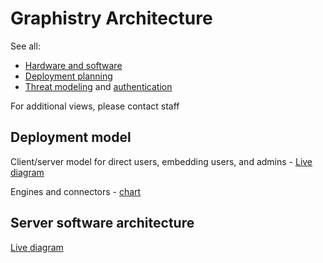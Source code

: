 # Graphistry Architecture

See all:

* [Hardware and software](hardware-software.md)
* [Deployment planning](deployment-planning.md)
* [Threat modeling](../security/threatmodel.md) and [authentication](../security/authentication.md)

For additional views, please contact staff


## Deployment model

Client/server model for direct users, embedding users, and admins - [Live diagram](https://drive.google.com/file/d/1h6hOM2gJYrUNpaxtdRXRO8X8ya8iusFr/view?usp=sharing)

Engines and connectors - [chart](https://drive.google.com/file/d/1SDP9nEWC0KNCqcKagbO54mfspa7tX6Yu/view?usp=sharing)

## Server software architecture

[Live diagram](https://drive.google.com/file/d/1KgWwYtA2YsacUPnuryJcJRHBVgvEnH9p/view?usp=sharing)
